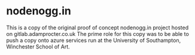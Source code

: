 # nodenogg.in

This is a copy of the original proof of concept nodenogg.in project hosted on gitlab.adamprocter.co.uk
The prime role for this copy was to be able to push a copy onto azure services run at the University of Southampton, Winchester School of Art.
